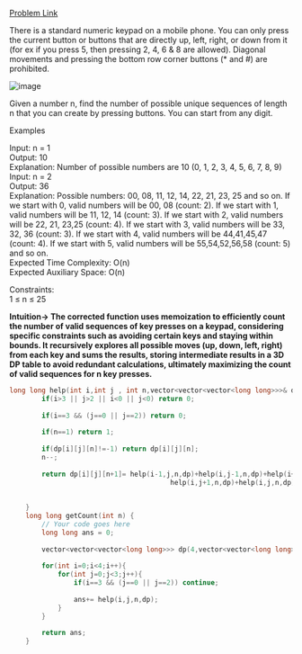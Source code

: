 [Problem Link](https://www.geeksforgeeks.org/problems/mobile-numeric-keypad5456/1)<br>

There is a standard numeric keypad on a mobile phone. You can only press the current button or buttons that are directly up, left, right, or down from it (for ex if you press 5, then pressing 2, 4, 6 & 8 are allowed). Diagonal movements and pressing the bottom row corner buttons (* and #) are prohibited.<br>

![image](https://github.com/akscpp/GeeksforGeeks_POTD/assets/129672950/34181111-37e5-4629-825c-2d0f6947b209)<br>


Given a number n, find the number of possible unique sequences of length n that you can create by pressing buttons. You can start from any digit.<br>

Examples<br>

Input: n = 1<br>
Output: 10<br>
Explanation: Number of possible numbers are 10 (0, 1, 2, 3, 4, 5, 6, 7, 8, 9)  <br>
Input: n = 2<br>
Output: 36<br>
Explanation: Possible numbers: 00, 08, 11, 12, 14, 22, 21, 23, 25 and so on. If we start with 0, valid numbers will be 00, 08 (count: 2). If we start with 1, valid numbers will be 11, 12, 14 (count: 3). If we start with 2, valid numbers  will be 22, 21, 23,25 (count: 4). If we start with 3, valid numbers will be 33, 32, 36 (count: 3). If we start with 4, valid numbers will be 44,41,45,47 (count: 4). If we start with 5, valid numbers will be 55,54,52,56,58 (count: 5) and so on.<br>
Expected Time Complexity: O(n)<br>
Expected Auxiliary Space: O(n)<br>

Constraints:<br>
1 ≤ n ≤ 25<br>

__Intuition-> The corrected function uses memoization to efficiently count the number of valid sequences of key presses on a keypad, considering specific constraints such as avoiding certain keys and staying within bounds. It recursively explores all possible moves (up, down, left, right) from each key and sums the results, storing intermediate results in a 3D DP table to avoid redundant calculations, ultimately maximizing the count of valid sequences for n key presses.__

```C++
long long help(int i,int j , int n,vector<vector<vector<long long>>>& dp){
        if(i>3 || j>2 || i<0 || j<0) return 0;
        
        if(i==3 && (j==0 || j==2)) return 0;
        
        if(n==1) return 1;
        
        if(dp[i][j][n]!=-1) return dp[i][j][n];
        n--;
        
        return dp[i][j][n+1]= help(i-1,j,n,dp)+help(i,j-1,n,dp)+help(i+1,j,n,dp)+
                                        help(i,j+1,n,dp)+help(i,j,n,dp);
        
        
    }
    long long getCount(int n) {
        // Your code goes here
        long long ans = 0;
        
        vector<vector<vector<long long>>> dp(4,vector<vector<long long>>(3,vector<long long>(n+1,-1)));
        
        for(int i=0;i<4;i++){
            for(int j=0;j<3;j++){
                if(i==3 && (j==0 || j==2)) continue;
                
                ans+= help(i,j,n,dp);
            }
        }
        
        return ans;
    }
```
